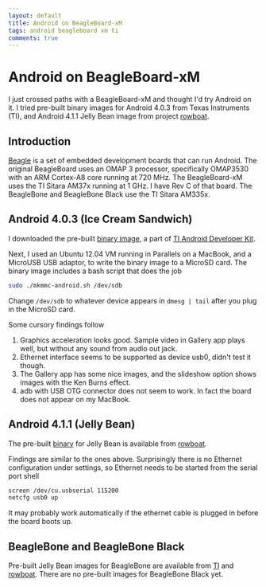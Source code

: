 ```yaml
---
layout: default
title: Android on BeagleBoard-xM
tags: android beagleboard xm ti
comments: true
---
```

# Android on BeagleBoard-xM

I just crossed paths with a BeagleBoard-xM and thought I'd try Android on it. I tried pre-built binary images for Android 4.0.3 from Texas Instruments (TI), and Android 4.1.1 Jelly Bean image from project [rowboat](https://code.google.com/archive/p/rowboat/).

## Introduction

[Beagle](http://beagleboard.org/) is a set of embedded development boards that can run Android. The original BeagleBoard uses an OMAP 3 processor, specifically OMAP3530 with an ARM Cortex-A8 core running at 720 MHz. The BeagleBoard-xM uses the TI Sitara AM37x running at 1 GHz. I have Rev C of that board. The BeagleBone and BeagleBone Black use the TI Sitara AM335x.

## Android 4.0.3 (Ice Cream Sandwich)

I downloaded the pre-built [binary image](http://software-dl.ti.com/dsps/dsps_public_sw/sdo_tii/TI_Android_DevKit/TI_Android_ICS_4_0_3_DevKit_3_0_0/exports/beagleboardXM.tar.gz), a part of [TI Android Developer Kit](http://software-dl.ti.com/dsps/dsps_public_sw/sdo_tii/TI_Android_DevKit/TI_Android_ICS_4_0_3_DevKit_3_0_0/index_FDS.html).

Next, I used an Ubuntu 12.04 VM running in Parallels on a MacBook, and a MicroUSB USB adaptor, to write the binary image to a MicroSD card. The binary image includes a bash script that does the job

```bash
sudo ./mkmmc-android.sh /dev/sdb
```

Change `/dev/sdb` to whatever device appears in `dmesg | tail` after you plug in the MicroSD card.

Some cursory findings follow

1. Graphics acceleration looks good. Sample video in Gallery app plays well, but without any sound from audio out jack.
2. Ethernet interface seems to be supported as device usb0, didn't test it though.
3. The Gallery app has some nice images, and the slideshow option shows images with the Ken Burns effect.
4. adb with USB OTG connector does not seem to work. In fact the board does not appear on my MacBook.

## Android 4.1.1 (Jelly Bean)

The pre-built [binary](https://code.google.com/p/rowboat/downloads/detail?name=beagleboard-xm-jb.tar.gz&can=2&q=) for Jelly Bean is available from [rowboat](https://code.google.com/p/rowboat/downloads/list).

Findings are similar to the ones above. Surprisingly there is no Ethernet configuration under settings, so Ethernet needs to be started from the serial port shell

```bash
screen /dev/cu.usbserial 115200
netcfg usb0 up
```

It may probably work automatically if the ethernet cable is plugged in before the board boots up.

## BeagleBone and BeagleBone Black

Pre-built Jelly Bean images for BeagleBone are available from [TI](http://software-dl.ti.com/dsps/dsps_public_sw/sdo_tii/TI_Android_DevKit/TI_Android_JB_4_1_2_DevKit_4_0_1/index_FDS.html) and [rowboat](https://code.google.com/p/rowboat/downloads/detail?name=beaglebone-jb.tar.gz&can=2&q=). There are no pre-built images for BeagleBone Black yet.
